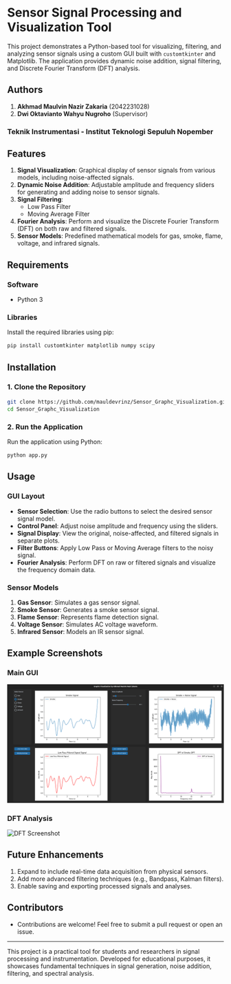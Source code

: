 # Sensor Signal Processing and Visualization Tool

This project demonstrates a Python-based tool for visualizing, filtering, and analyzing sensor signals using a custom GUI built with `customtkinter` and Matplotlib. The application provides dynamic noise addition, signal filtering, and Discrete Fourier Transform (DFT) analysis.

## Authors
1. **Akhmad Maulvin Nazir Zakaria** (2042231028)
2. **Dwi Oktavianto Wahyu Nugroho** (Supervisor)

### Teknik Instrumentasi - Institut Teknologi Sepuluh Nopember

## Features

1. **Signal Visualization**: Graphical display of sensor signals from various models, including noise-affected signals.
2. **Dynamic Noise Addition**: Adjustable amplitude and frequency sliders for generating and adding noise to sensor signals.
3. **Signal Filtering**:
   - Low Pass Filter
   - Moving Average Filter
4. **Fourier Analysis**: Perform and visualize the Discrete Fourier Transform (DFT) on both raw and filtered signals.
5. **Sensor Models**: Predefined mathematical models for gas, smoke, flame, voltage, and infrared signals.

## Requirements

### Software
- Python 3

### Libraries
Install the required libraries using pip:
```bash
pip install customtkinter matplotlib numpy scipy
```

## Installation

### 1. Clone the Repository
```bash
git clone https://github.com/mauldevrinz/Sensor_Graphc_Visualization.git
cd Sensor_Graphc_Visualization
```

### 2. Run the Application
Run the application using Python:
```bash
python app.py
```

## Usage

### GUI Layout
- **Sensor Selection**: Use the radio buttons to select the desired sensor signal model.
- **Control Panel**: Adjust noise amplitude and frequency using the sliders.
- **Signal Display**: View the original, noise-affected, and filtered signals in separate plots.
- **Filter Buttons**: Apply Low Pass or Moving Average filters to the noisy signal.
- **Fourier Analysis**: Perform DFT on raw or filtered signals and visualize the frequency domain data.

### Sensor Models
1. **Gas Sensor**: Simulates a gas sensor signal.
2. **Smoke Sensor**: Generates a smoke sensor signal.
3. **Flame Sensor**: Represents flame detection signal.
4. **Voltage Sensor**: Simulates AC voltage waveform.
5. **Infrared Sensor**: Models an IR sensor signal.

## Example Screenshots
### Main GUI
![GUI Screenshot](https://github.com/mauldevrinz/Sensor_Graphc_Visualization/blob/main/GUI_VISUALIZATION.png)

### DFT Analysis
![DFT Screenshot](https://github.com/mauldevrinz/Sensor_Graphc_Visualization/blob/main/DFT_VISUALIZATION.png)

## Future Enhancements
1. Expand to include real-time data acquisition from physical sensors.
2. Add more advanced filtering techniques (e.g., Bandpass, Kalman filters).
3. Enable saving and exporting processed signals and analyses.

## Contributors
- Contributions are welcome! Feel free to submit a pull request or open an issue.

---

This project is a practical tool for students and researchers in signal processing and instrumentation. Developed for educational purposes, it showcases fundamental techniques in signal generation, noise addition, filtering, and spectral analysis.

